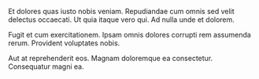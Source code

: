 Et dolores quas iusto nobis veniam. Repudiandae cum omnis sed velit delectus occaecati. Ut quia itaque vero qui. Ad nulla unde et dolorem.
 Fugit et cum exercitationem. Ipsam omnis dolores corrupti rem assumenda rerum. Provident voluptates nobis.
 Aut at reprehenderit eos. Magnam doloremque ea consectetur. Consequatur magni ea.